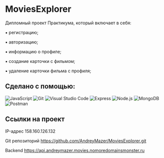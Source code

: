 # MoviesExplorer
Дипломный проект Практикума, который включает в себя:

▪ регистрацию;

▪ авторизацию;

▪ информацию о профиле;

▪ создание карточки с фильмом;

▪ удаление карточки фильма с профиля;

## Сделано с помощью:
![JavaScript](https://img.shields.io/badge/-JavaScript-090909?style=for-the-badge&logo=JavaScript)
![Git](https://img.shields.io/badge/git-%23F05033.svg?style=for-the-badge&logo=git&logoColor=white)
![Visual Studio Code](https://img.shields.io/badge/Visual%20Studio%20Code-0078d7.svg?style=for-the-badge&logo=visual-studio-code&logoColor=white)
![Express](https://img.shields.io/badge/-Express-090909?style=for-the-badge&logo=Express)
![Node.js](https://img.shields.io/badge/-Node.js-090909?style=for-the-badge&logo=Node.js)
![MongoDB](https://img.shields.io/badge/-MongoDB-090909?style=for-the-badge&logo=MongoDB)
![Postman](https://img.shields.io/badge/-Postman-090909?style=for-the-badge&logo=Postman)

## Ссылки на проект

IP-адрес 158.160.126.132

Git репозиторий https://github.com/AndreyMazer/MoviesExplorer.git

Backend https://api.andreymazer.movies.nomoredomainsmonster.ru
